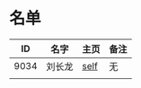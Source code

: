 
# 名单

|  ID    |  名字    |  主页    | 备注     |
| ---- | ---- | ---- | ---- |
|  9034    |   刘长龙   |  [self](9034.md)    |   无  |
|      |      |      |      |

